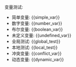 
变量测试:
- 简单变量: {{simple_var}}
- 数字变量: {{number_var}}
- 布尔变量: {{boolean_var}}
- 未定义变量: {{undefined_var}}
- 全局测试: {{global_test}}
- 本地测试: {{local_test}}
- 冲突变量: {{conflict_var}}
- 动态变量: {{dynamic_var}}

